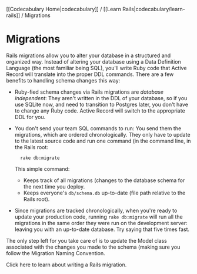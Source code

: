 [[Codecabulary Home|codecabulary]] / [[Learn Rails|codecabulary/learn-rails]] / Migrations

# Migrations

Rails migrations allow you to alter your database in a structured and organized way. Instead of altering your database using a Data Definition Language (the most familiar being SQL), you'll write Ruby code that Active Record will translate into the proper DDL commands. There are a few benefits to handling schema changes this way:

* Ruby-fied schema changes via Rails migrations are _database independent_: They aren't written in the DDL of your database, so if you use SQLite now, and need to transition to Postgres later, you don't have to change any Ruby code. Active Record will switch to the appropriate DDL for you.
* You don't send your team SQL commands to run: You send them the migrations, which are ordered chronologically. They only have to update to the latest source code and run one command (in the command line, in the Rails root:

		rake db:migrate
		
	This simple command:

	* Keeps track of all migrations (changes to the database schema for the next time you deploy.
	* Keeps everyone's `db/schema.db` up-to-date (file path relative to the Rails root).
* Since migrations are tracked chronologically, when you're ready to update your production code, running `rake db:migrate` will run all the migrations in the same order they were run on the development server: leaving you with an up-to-date database. Try saying that five times fast. 

The only step left for you take care of is to update the Model class associated with the changes you made to the schema (making sure you follow the Migration Naming Convention.

Click here to learn about writing a Rails migration.
